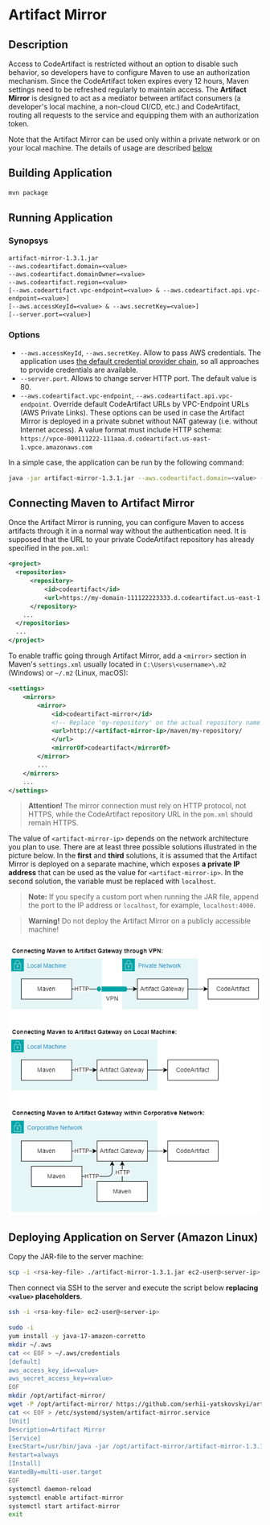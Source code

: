 # Artifact Mirror

<!-- TODO
- Add a possibility to pass a VPC endpoint address (see details here
  https://docs.aws.amazon.com/codeartifact/latest/ug/use-codeartifact-from-vpc.html#use-codeartifact-from-vpc-no-private-dns)
  This is required only in case the flag `--private-dns-enabled` is disabled
  (https://docs.aws.amazon.com/codeartifact/latest/ug/create-vpc-endpoints.html). When this flag is enablet,
  the CodeArtifact is accessible in a normal manner, as `my-domain-1111222233334444.d.codeartifact.eu-north-1.amazonaws.com`
-->

## Description

Access to CodeArtifact is restricted without an option to disable such behavior, so developers have to configure Maven
to use an authorization mechanism. Since the CodeArtifact token expires every 12 hours, Maven settings need to be
refreshed regularly to maintain access. The **Artifact Mirror** is designed to act as a mediator between artifact
consumers (a developer's local machine, a non-cloud CI/CD, etc.) and CodeArtifact, routing all requests to the service
and equipping them with an authorization token.

Note that the Artifact Mirror can be used only within a private network or on your local machine. The details of
usage are described [below](#connecting-maven-to-artifact-mirror)

## Building Application

```sh
mvn package
```

## Running Application

### Synopsys

```
artifact-mirror-1.3.1.jar
--aws.codeartifact.domain=<value>
--aws.codeartifact.domainOwner=<value>
--aws.codeartifact.region=<value>
[--aws.codeartifact.vpc-endpoint=<value> & --aws.codeartifact.api.vpc-endpoint=<value>]
[--aws.accessKeyId=<value> & --aws.secretKey=<value>]
[--server.port=<value>]
```

### Options

- `--aws.accessKeyId`, `--aws.secretKey`. Allow to pass AWS credentials. The application uses
  [the default credential provider chain](https://docs.aws.amazon.com/sdk-for-java/v1/developer-guide/credentials.html#credentials-default),
  so all approaches to provide credentials are available.
- `--server.port`. Allows to change server HTTP port. The default value is 80.
- `--aws.codeartifact.vpc-endpoint`, `--aws.codeartifact.api.vpc-endpoint`. Override default CodeArtifact URLs by
  VPC-Endpoint URLs (AWS Private Links). These options can be used in case the Artifact Mirror is deployed in a
  private subnet without NAT gateway (i.e. without Internet access). A value format must include HTTP schema:
  `https://vpce-000111222-111aaa.d.codeartifact.us-east-1.vpce.amazonaws.com`

In a simple case, the application can be run by the following command:

```sh
java -jar artifact-mirror-1.3.1.jar --aws.codeartifact.domain=<value> --aws.codeartifact.domainOwner=<value> --aws.codeartifact.region=<value>
```

<!--Alternatively, the Artifact Mirror can be run in a Docker container:

```sh
docker build -t artifact-mirror .
docker run --rm -e ENV DOMAIN=<value> -e DOMAIN_OWNER=<value> -e REGION=<value> -p 80:80 artifact-mirror
```
-->

## Connecting Maven to Artifact Mirror

Once the Artifact Mirror is running, you can configure Maven to access artifacts through it in a normal way
without the authentication need. It is supposed that the URL to your private CodeArtifact repository has already
specified in the `pom.xml`:

```xml
<project>
  <repositories>
      <repository>
          <id>codeartifact</id>
          <url>https://my-domain-111122223333.d.codeartifact.us-east-1.amazonaws.com/maven/my-repository</url>
      </repository>
    ...
  </repositories>
  ...
</project>
```

To enable traffic going through Artifact Mirror, add a `<mirror>` section in Maven's `settings.xml` usually located in
`C:\Users\<username>\.m2` (Windows) or `~/.m2` (Linux, macOS):

```xml
<settings>
    <mirrors>
        <mirror>
            <id>codeartifact-mirror</id>
            <!-- Replace 'my-repository' on the actual repository name -->
            <url>http://<artifact-mirror-ip>/maven/my-repository/
            </url>
            <mirrorOf>codeartifact</mirrorOf>
        </mirror>
        ...
    </mirrors>
    ...
</settings>
```

> **Attention!** The mirror connection must rely on HTTP protocol, not HTTPS, while the CodeArtifact repository URL in
> the `pom.xml` should remain HTTPS.

The value of `<artifact-mirror-ip>` depends on the network architecture you plan to use. There are at least three
possible solutions illustrated in the picture below. In the **first** and **third** solutions, it is assumed that the
Artifact Mirror is deployed on a separate machine, which exposes **a private IP address** that can be used as the value
for `<artifact-mirror-ip>`. In the second solution, the variable must be replaced with `localhost`.

> **Note:** If you specify a custom port when running the JAR file, append the port to the IP address or `localhost`,
> for example, `localhost:4000`.

> **Warning!** Do not deploy the Artifact Mirror on a publicly accessible machine!

![Possible Artifact Mirror locations in a network](.doc/artifact-mirror-network.drawio.png)

## Deploying Application on Server (Amazon Linux)

Copy the JAR-file to the server machine:

```sh
scp -i <rsa-key-file> ./artifact-mirror-1.3.1.jar ec2-user@<server-ip>:/usr/local/
```

Then connect via SSH to the server and execute the script below **replacing `<value>` placeholders**.

```sh
ssh -i <rsa-key-file> ec2-user@<server-ip>
```

```sh
sudo -i
yum install -y java-17-amazon-corretto
mkdir ~/.aws
cat << EOF > ~/.aws/credentials
[default]
aws_access_key_id=<value>
aws_secret_access_key=<value>
EOF
mkdir /opt/artifact-mirror/
wget -P /opt/artifact-mirror/ https://github.com/serhii-yatskovskyi/artifact-mirror/releases/download/artifact-mirror-1.3.1/artifact-mirror-1.3.1.jar
cat << EOF > /etc/systemd/system/artifact-mirror.service
[Unit]
Description=Artifact Mirror
[Service]
ExecStart=/usr/bin/java -jar /opt/artifact-mirror/artifact-mirror-1.3.1.jar --aws.codeartifact.domain=<value> --aws.codeartifact.domainOwner=<value> --aws.codeartifact.region=<value>
Restart=always
[Install]
WantedBy=multi-user.target
EOF
systemctl daemon-reload
systemctl enable artifact-mirror
systemctl start artifact-mirror
exit
```
